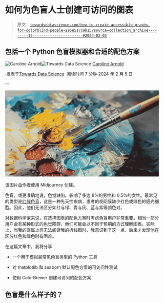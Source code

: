 # 如何为色盲人士创建可访问的图表

> 原文：[`towardsdatascience.com/how-to-create-accessible-graphs-for-colorblind-people-295e517c9b15?source=collection_archive---------12-----------------------#2024-02-05`](https://towardsdatascience.com/how-to-create-accessible-graphs-for-colorblind-people-295e517c9b15?source=collection_archive---------12-----------------------#2024-02-05)

## 包括一个 Python 色盲模拟器和合适的配色方案

[](https://medium.com/@caroline.arnold_63207?source=post_page---byline--295e517c9b15--------------------------------)![Caroline Arnold](https://medium.com/@caroline.arnold_63207?source=post_page---byline--295e517c9b15--------------------------------)[](https://towardsdatascience.com/?source=post_page---byline--295e517c9b15--------------------------------)![Towards Data Science](https://towardsdatascience.com/?source=post_page---byline--295e517c9b15--------------------------------) [Caroline Arnold](https://medium.com/@caroline.arnold_63207?source=post_page---byline--295e517c9b15--------------------------------)

·发表于[Towards Data Science](https://towardsdatascience.com/?source=post_page---byline--295e517c9b15--------------------------------) ·阅读时间 7 分钟·2024 年 2 月 5 日

--

![](img/c6d907e86a8d57309ec1930909f1c7d7.png)

该图片由作者使用 Midjourney 创建。

色盲，或更准确地说，色觉缺陷，影响了多达 8%的男性和 0.5%的女性。最常见的类型是[红绿色盲](https://en.wikipedia.org/wiki/Color_blindness)，这是一种先天性疾病，患者的视网膜缺少红色或绿色的感光细胞。因此，他们无法区分如红与绿、青与灰、蓝与紫等颜色对。

对数据科学家来说，在选择图表的配色方案时考虑色盲用户非常重要。相当一部分用户会有某种形式的色觉障碍，他们可能会以不同于预期的方式理解图表。实际上，当我的直属上司无法阅读我的折线图时，我意识到了这一点，后来才发现他在区分红色和绿色时有困难。

在这篇文章中，我将分享

+   一个用于模拟最常见色盲类型的 Python 工具

+   对 matplotlib 和 seaborn 默认配色方案的可访问性测试

+   使用 ColorBrewer 创建可访问的配色方案

## 色盲是什么样子的？

